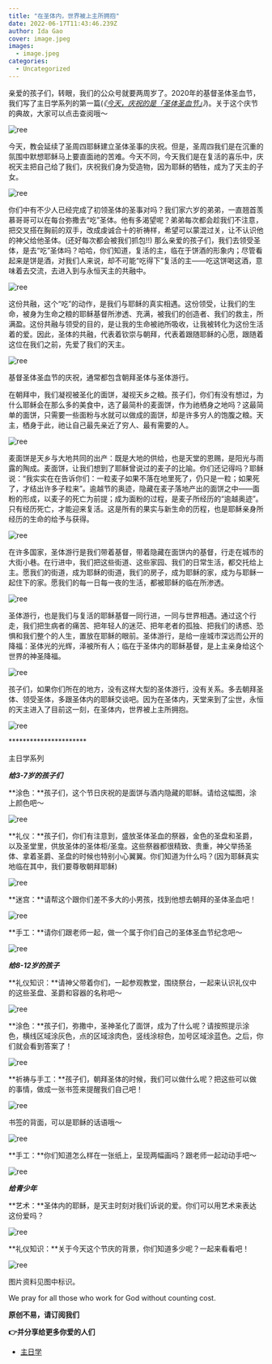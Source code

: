 ```yaml
---
title: "在圣体内，世界被上主所拥抱"
date: 2022-06-17T11:43:46.239Z
author: Ida Gao
cover: image.jpeg
images:
  - image.jpeg
categories:
  - Uncategorized
---
```


亲爱的孩子们，转眼，我们的公众号就要两周岁了。2020年的基督圣体圣血节，我们写了主日学系列的第一篇(_《_[_今天，庆祝的是「圣体圣血节」_](http://mp.weixin.qq.com/s?__biz=MzIzNjU0NDI1MA==&mid=2247483699&idx=1&sn=c18562c5e62b97455254e488adfb99d4&chksm=e8d708a6dfa081b02bd0f7d37045a65a4013ba24a8626e5a44c58861d2a7b6969775bbfac56f&scene=21#wechat_redirect)_》_)。关于这个庆节的典故，大家可以点击查阅哦～

<!--more-->

![ree](https://static.wixstatic.com/media/ec8b63_7e8985d30f334f5e836f693a56a9e69e~mv2.jpg)

今天，教会延续了圣周四耶稣建立圣体圣事的庆祝。但是，圣周四我们是在沉重的氛围中默想耶稣马上要直面祂的苦难。今天不同，今天我们是在复活的喜乐中，庆祝天主把自己给了我们，庆祝我们身为受造物，因为耶稣的牺牲，成为了天主的子女。

![ree](https://static.wixstatic.com/media/ec8b63_ca3484bb79af4beebc9dc73d794a53f6~mv2.jpg)

你们中有不少人已经完成了初领圣体的圣事对吗？我们家六岁的弟弟，一直翘首羡慕哥哥可以在每台弥撒去“吃”圣体。他有多渴望呢？弟弟每次都会趁我们不注意，把交叉搭在胸前的双手，改成虔诚合十的祈祷样，希望可以蒙混过关，让不认识他的神父给他圣体。(还好每次都会被我们抓包!!) 那么亲爱的孩子们，我们去领受圣体，是去“吃”圣体吗？哈哈，你们知道，复活的主，临在于饼酒的形象内；尽管看起来是饼是酒，对我们人来说，却不可能“吃得下”复活的主——吃这饼喝这酒，意味着去交流，去进入到与永恒天主的共融中。

![ree](https://static.wixstatic.com/media/ec8b63_972e4feee3614d228b40e90899f44acc~mv2.jpg)

这份共融，这个“吃”的动作，是我们与耶稣的真实相遇。这份领受，让我们的生命，被身为生命之粮的耶稣基督所渗透、充满，被我们的创造者、我们的救主，所满盈。这份共融与领受的目的，是让我的生命被祂所吸收，让我被转化为这份生活着的爱。因此，圣体的共融，代表着钦崇与朝拜，代表着跟随耶稣的心愿，跟随着这位在我们之前，先爱了我们的天主。

  

![ree](https://static.wixstatic.com/media/55472c_2b792203c1194a9e8ac9033ba235c4cd~mv2.jpeg/v1/fill/w_102,h_120,al_c,q_80,usm_0.66_1.00_0.01,blur_2,enc_avif,quality_auto/55472c_2b792203c1194a9e8ac9033ba235c4cd~mv2.jpeg)

  

基督圣体圣血节的庆祝，通常都包含朝拜圣体与圣体游行。

在朝拜中，我们凝视被圣化的面饼，凝视天乡之粮。孩子们，你们有没有想过，为什么耶稣会在那么多的美食中，选了最简朴的麦面饼，作为祂栖身之地吗？这最简单的面饼，只需要一些面粉与水就可以做成的面饼，却是许多穷人的饱腹之粮。天主，栖身于此，祂让自己最先亲近了穷人、最有需要的人。

![ree](https://static.wixstatic.com/media/ec8b63_34b2db9213294e0093c39676397fbef1~mv2.jpg)

麦面饼是天乡与大地共同的出产：既是大地的供给，也是天堂的恩赐，是阳光与雨露的陶成。麦面饼，让我们想到了耶稣曾说过的麦子的比喻。你们还记得吗？耶稣说：“我实实在在告诉你们：一粒麦子如果不落在地里死了，仍只是一粒；如果死了，才结出许多子粒来”。逾越节的奥迹，隐藏在麦子落地产出的面饼之中——面粉的形成，以麦子的死亡为前提；成为面粉的过程，是麦子所经历的“逾越奥迹”。只有经历死亡，才能迎来复活。这是所有的果实与新生命的历程，也是耶稣亲身所经历的生命的给予与获得。

![ree](https://static.wixstatic.com/media/ec8b63_2291dc4eba514f408cf5078c1425f6c7~mv2.jpg)

在许多国家，圣体游行是我们带着基督，带着隐藏在面饼内的基督，行走在城市的大街小巷。在行进中，我们把这些街道、这些家园、我们的日常生活，都交托给上主。愿我们的街道，成为耶稣的街道，我们的房子，成为耶稣的家，成为与耶稣一起住下的家。愿我们的每一日每一夜的生活，都被耶稣的临在所渗透。

![ree](https://static.wixstatic.com/media/ec8b63_656d8bace44f4398a84595f8581d9abd~mv2.jpg)

圣体游行，也是我们与复活的耶稣基督一同行进，一同与世界相遇。通过这个行走，我们把生病者的痛苦、把年轻人的迷茫、把年老者的孤独、把我们的诱惑、恐惧和我们整个的人生，置放在耶稣的眼前。圣体游行，是给一座城市深远而公开的降福：圣体光的光辉，泽被所有人；临在于圣体内的耶稣基督，是上主亲身给这个世界的神圣降福。

![ree](https://static.wixstatic.com/media/ec8b63_932b3a1e684c49a8825ac421390538c3~mv2.jpg)

孩子们，如果你们所在的地方，没有这样大型的圣体游行，没有关系。多去朝拜圣体、领受圣体，多跟圣体内的耶稣交谈吧。因为在圣体内，天堂来到了尘世，永恒的天主进入了目前这一刻，在圣体内，世界被上主所拥抱。

![ree](https://static.wixstatic.com/media/ec8b63_94da04a6b6ad49ed80a80efa8591b69c~mv2.jpg)

\*\*\*\*\*\*\*\*\*\*\*\*\*\*\*\*\*\*\*\*\*\*

主日学系列

  

**_给3-7岁的孩子们_**

**涂色：**孩子们，这个节日庆祝的是面饼与酒内隐藏的耶稣。请给这幅图，涂上颜色吧～

![ree](https://static.wixstatic.com/media/ec8b63_8028214dbe3d41d79038ac866d0ecbd4~mv2.jpg)

**礼仪：**孩子们，你们有注意到，盛放圣体圣血的祭器，金色的圣盘和圣爵，以及圣堂里，供放圣体的圣体柜/圣龛。这些祭器都很精致、贵重，神父举扬圣体、拿着圣爵、圣盘的时候也特别小心翼翼。你们知道为什么吗？(因为耶稣真实地临在其中，我们要尊敬朝拜耶稣)

![ree](https://static.wixstatic.com/media/ec8b63_2891f22b08c045509001edf9e2b95ad6~mv2.jpg)

**迷宫：**请帮这个跟你们差不多大的小男孩，找到他想去朝拜的圣体圣血吧！

![ree](https://static.wixstatic.com/media/ec8b63_f970290eab344352913cd9cf7c418ae9~mv2.jpg)

**手工：**请你们跟老师一起，做一个属于你们自己的圣体圣血节纪念吧～

![ree](https://static.wixstatic.com/media/ec8b63_099ada973c6e47ef81e2861e80c6ed6f~mv2.jpg)

**_给8-12岁的孩子_**

**礼仪知识：**请神父带着你们，一起参观教堂，围绕祭台，一起来认识礼仪中的这些圣盘、圣爵和容器的名称吧～

![ree](https://static.wixstatic.com/media/ec8b63_5cf9af68f2e940da9702450fc9ede315~mv2.jpg)

**涂色：**孩子们，弥撒中，圣神圣化了面饼，成为了什么呢？请按照提示涂色，横线区域涂灰色，点的区域涂肉色，竖线涂棕色，加号区域涂蓝色。之后，你们就会看到答案了！

![ree](https://static.wixstatic.com/media/ec8b63_57b97cf18fa84876ad627f8f7c862da6~mv2.jpg)

**祈祷与手工：**孩子们，朝拜圣体的时候，我们可以做什么呢？把这些可以做的事情，做成一张书签来提醒我们自己吧！

![ree](https://static.wixstatic.com/media/ec8b63_dcee0be6b2914e0885ffbcdbf99735a9~mv2.jpg)

书签的背面，可以是耶稣的话语哦～

![ree](https://static.wixstatic.com/media/ec8b63_eef53f1cbc8d4e79b6740f7441608827~mv2.jpg)

**手工：**你们知道怎么样在一张纸上，呈现两幅画吗？跟老师一起动动手吧～

![ree](https://static.wixstatic.com/media/ec8b63_6fef867733734ddaa7df7037fe02845d~mv2.jpg)

**_给青少年_**  

**艺术：**圣体内的耶稣，是天主时刻对我们诉说的爱。你们可以用艺术来表达这份爱吗？

![ree](https://static.wixstatic.com/media/ec8b63_6fa2c6ee40a543e9963cdf11ad587401~mv2.jpg)

**礼仪知识：**关于今天这个节庆的背景，你们知道多少呢？一起来看看吧！

![ree](https://static.wixstatic.com/media/ec8b63_72313083398b4957b01bb01b6c58221e~mv2.jpg)

  

  

  

  

图片资料见图中标识。

We pray for all those who work for God without counting cost.

**原创不易，请订阅我们**

**👉并分享给更多你爱的人们**

*   [主日学](https://www.urloveinme.com/首頁/categories/主日学)
